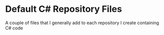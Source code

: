 # Default C# Repository Files

A couple of files that I generally add to each repository I create containing C# code
